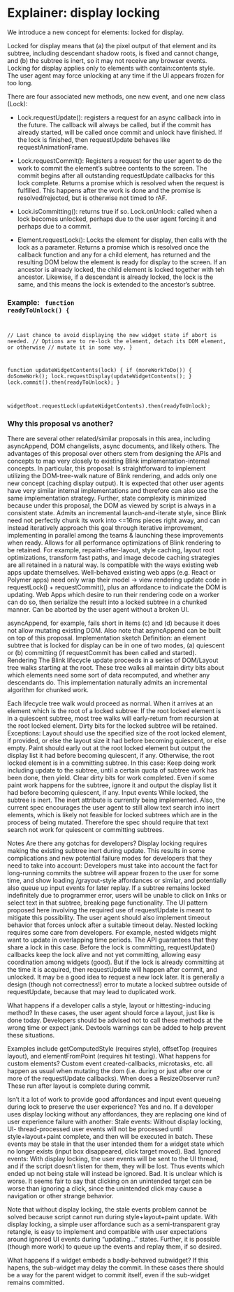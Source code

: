 # Explainer: display locking

We introduce a new concept for elements: locked for display.

Locked for display means that (a) the pixel output of that element and its
subtree, including descendant shadow roots, is fixed and cannot change, and
(b) the subtree is inert, so it may not receive any browser events. Locking
for display applies only to elements with contain:contents style. The user
agent may force unlocking at any time if the UI appears frozen for too long.

There are four associated new methods, one new event, and one new class
(Lock):

* Lock.requestUpdate(<function>): registers a request for an async callback
into <function> in the future. The callback will always be called, but if the
commit has already started, will be called once commit and unlock have
finished. If the lock is finished, then requestUpdate behaves like
requestAnimationFrame.

* Lock.requestCommit(): Registers a request for the user agent to do the work
to commit the element’s subtree contents to the screen. The commit begins
after all outstanding requestUpdate callbacks for this lock complete. Returns
a promise which is resolved when the request is fulfilled. This happens after
the work is done and the promise is resolved/rejected, but is otherwise not
timed to rAF.

* Lock.isCommitting(): returns true if so. Lock.onUnlock: called when a lock
becomes unlocked, perhaps due to the user agent forcing it and perhaps due to
a commit.

* Element.requestLock(<function>): Locks the element for display, then calls
<function> with the lock as a parameter. Returns a promise which is resolved
once the callback function and any for a child element, has returned and the
resulting DOM below the element is ready for display to the screen. If an
ancestor is already locked, the child element is locked together with teh
ancestor. Likewise, if a descendant is already locked, the lock is the same,
and this means the lock is extended to the ancestor’s subtree.



### Example: <code> function readyToUnlock() {

 // Last chance to avoid displaying the new widget state if abort is needed.
// Options are to re-lock the element, detach its DOM element, or otherwise
// mutate it in some way. }

function updateWidgetContents(lock) {   if (moreWorkToDo()) {
doSomeWork();     lock.requestDisplay(updateWidgetContents();   }
lock.commit().then(readyToUnlock); }

widgetRoot.requestLock(updateWidgetContents).then(readyToUnlock); </code>

### Why this proposal vs another?

There are several other related/similar proposals in this area, including
asyncAppend, DOM changelists, async documents, and likely others. The
advantages of this proposal over others stem from designing the APIs and
concepts to map very closely to existing Blink implementation-internal
concepts. In particular, this proposal: Is straightforward to implement
utilizing the DOM-tree-walk nature of Blink rendering, and adds only one new
concept (caching display output). It is expected that other user agents have
very similar internal implementations and therefore can also use the same
implementation strategy. Further, state complexity is minimized because under
this proposal, the DOM as viewed by script is always in a consistent state.
Admits an incremental launch-and-iterate style, since Blink need not perfectly
chunk its work into <=16ms pieces right away, and can instead iteratively
approach this goal through iterative improvement, implementing in parallel
among the teams & launching these improvements when ready. Allows for all
performance optimizations of Blink rendering to be retained. For example,
repaint-after-layout, style caching, layout root optimizations, transform fast
paths, and image decode caching strategies are all retained in a natural way.
Is compatible with the ways existing web apps update themselves. Well-behaved
existing web apps (e.g. React or Polymer apps) need only wrap their model ->
view rendering update code in requestLock() + requestCommit(), plus an
affordance to indicate the DOM is updating. Web Apps which desire to run their
rendering code on a worker can do so, then serialize the result into a locked
subtree in a chunked manner. Can be aborted by the user agent without a broken
UI.

asyncAppend, for example, fails short in items (c)  and (d) because it does
not allow mutating existing DOM. Also note that asyncAppend can be built on
top of this proposal. Implementation sketch Definition: an element subtree
that is locked for display can be in one of two modes, (a) quiescent or (b)
committing (if requestCommit has been called and started). Rendering The Blink
lifecycle update proceeds in a series of DOM/Layout tree walks starting at the
root. These tree walks all maintain dirty bits about which elements need some
sort of data recomputed, and whether any descendants do. This implementation
naturally admits an incremental algorithm for chunked work.

Each lifecycle tree walk would proceed as normal. When it arrives at an
element which is the root of a locked subtree: If the root locked element is
in a quiescent subtree, most tree walks will early-return from recursion at
the root locked element. Dirty bits for the locked subtree will be retained.
Exceptions: Layout should use the specified size of the root locked element,
if provided, or else the layout size it had before becoming quiescent, or else
empty. Paint should early out at the root locked element but output the
display list it had before becoming quiescent, if any. Otherwise, the root
locked element is in a committing subtree. In this case: Keep doing work
including update to the subtree, until a certain quota of subtree work has
been done, then yield. Clear dirty bits for work completed. Even if some paint
work happens for the subtree, ignore it and output the display list it had
before becoming quiescent, if any. Input events While locked, the subtree is
inert. The inert attribute is currently being implemented. Also, the current
spec encourages the user agent to still allow text search into inert elements,
which is likely not feasible for locked subtrees which are in the process of
being mutated. Therefore the spec should require that text search not work for
quiescent or committing subtrees.

Notes Are there any gotchas for developers? Display locking requires making
the existing subtree inert during update. This results in some complications
and new potential failure modes for developers that they need to take into
account: Developers must take into account the fact for long-running commits
the subtree will appear frozen to the user for some time, and show loading
/grayout-style affordances or similar, and potentially also queue up input
events for later replay. If a subtree remains locked indefinitely due to
programmer error, users will be unable to click on links or select text in
that subtree, breaking page functionality. The UI pattern proposed here
involving the required use of requestUpdate is meant to mitigate this
possibility. The user agent should also implement timeout behavior that forces
unlock after a suitable timeout delay. Nested locking requires some care from
developers. For example, nested widgets might want to update in overlapping
time periods. The API guarantees that they share a lock in this case. Before
the lock is committing, requestUpdate() callbacks keep the lock alive and not
yet committing, allowing easy coordination among widgets (good). But if the
lock is already committing at the time it is acquired, then requestUpdate will
happen after commit, and unlocked. It may be a good idea to request a new lock
later. It is generally a design (though not correctness!) error to mutate a
locked subtree outside of requestUpdate, because that may lead to duplicated
work.

What happens if a developer calls a style, layout or hittesting-inducing
method? In these cases, the user agent should force a layout, just like is
done today. Developers should be advised not to call these methods at the
wrong time or expect jank. Devtools warnings can be added to help prevent
these situations.

Examples include getComputedStyle (requires style), offsetTop (requires
layout), and elementFromPoint (requires hit testing). What happens for custom
elements? Custom event created-callbacks, microtasks, etc. all happen as usual
when mutating the dom (i.e. during or just after one or more of the
requestUpdate callbacks). When does a ResizeObserver run? These run after
layout is complete during commit.

Isn’t it a lot of work to provide good affordances and input event queueing
during lock to preserve the user experience? Yes and no. If a developer uses
display locking without any affordances, they are replacing one kind of user
experience failure with another: Stale events: Without display locking, UI-
thread-processed user events will not be processed until style+layout+paint
complete, and then will be executed in batch. These events may be stale in
that the user intended them for a widget state which no longer exists (input
box disappeared, click target moved). Bad. Ignored events: With display
locking, the user events will be sent to the UI thread, and if the script
doesn’t listen for them, they will be lost. Thus events which ended up not
being stale will instead be ignored. Bad. It is unclear which is worse. It
seems fair to say that clicking on an unintended target can be worse than
ignoring a click, since the unintended click may cause a navigation or other
strange behavior.

Note that without display locking, the stale events problem cannot be solved
because script cannot run during style+layout+paint update. With display
locking, a simple user affordance such as a semi-transparent gray retangle, is
easy to implement and compatible with user expectations around ignored UI
events during “updating…” states. Further, it is possible (though more work)
to queue up the events and replay them, if so desired.

What happens if a widget embeds a badly-behaved subwidget? If this hapens, the
sub-widget may delay the commit. In these cases there should be a way for the
parent widget to commit itself, even if the sub-widget remains committed.

